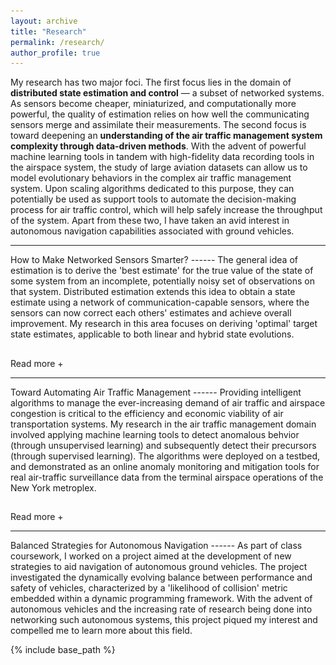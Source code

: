 ```yaml
---
layout: archive
title: "Research"
permalink: /research/
author_profile: true
---
```


My research has two major foci. The first focus lies in the domain of <strong>distributed state estimation and control</strong> — a subset of networked systems. As sensors become cheaper, miniaturized, and computationally more powerful, the quality of estimation relies on how well the communicating sensors merge and assimilate their measurements. The second focus is toward deepening an <strong>understanding of the air traffic management system complexity through data-driven methods</strong>. With the advent of powerful machine learning tools in tandem with high-fidelity data recording tools in the airspace system, the study of large aviation datasets can allow us to model evolutionary behaviors in the complex air traffic management system. Upon scaling algorithms dedicated to this purpose, they can potentially be used as support tools to automate the decision-making process for air traffic control, which will help safely increase the throughput of the system. Apart from these two, I have taken an avid interest in autonomous navigation capabilities associated with ground vehicles.

<hr>
How to Make Networked Sensors Smarter?
------
 <div id="dots" style="display:inline">The general idea of estimation is to derive the 'best estimate' for the true value of the state of some system from an incomplete, potentially noisy set of observations on that system. Distributed estimation extends this idea to obtain a state estimate using a network of communication-capable sensors, where the sensors can now correct each others' estimates and achieve overall improvement. My research in this area focuses on deriving 'optimal' target state estimates, applicable to both linear and hybrid state evolutions.</div>
 <div id="more" style="display:none">The general idea of estimation is to derive the 'best estimate' for the true value of the state of some system from an incomplete, potentially noisy set of observations on that system. Distributed estimation extends this idea to obtain a state estimate using a network of communication-capable sensors, where the sensors can now correct each others' estimates and achieve overall improvement. In a founding consensus-based distributed estimation <a href="https://ieeexplore.ieee.org/abstract/document/5399678" title="Optimal discrete-time Kalman consensus filter @ ACC2017">article</a>, Olfati introduced a novel consensus-based update architecture for distributed estimation, albeit developing a sub-optimal version owing to the mathematical and implementational complexity involved in developing an optimal version. I devoted my time to research an <a href="https://ieeexplore.ieee.org/abstract/document/7963859" title="Optimal discrete-time Kalman consensus filter @ ACC2017">optimal form</a> of this Kalman consensus filter (OKCF), where the optimal gains resulted in the best possible MMSE estimate of the target. To improve the applicability of the optimal distributed estimator, I subsequently worked to enhance the algorithm to estimate the <a href="https://digital-library.theiet.org/content/journals/10.1049/iet-cta.2017.1208" title="Distributed State Estimation for a Stochastic Linear Hybrid System over a Sensor Network @ IET">hybrid states</a> of target evolving in a hybrid fashion using the Interacting Multiple Model concept.

 <figure>
  <img src="/images/iet1.png" alt="Distributed Hybrid State Estimator" style="width:40%">
  <figcaption>Architecture of distributed hybrid estimator.</figcaption>
</figure>

<div class="flex-container">
  <div><figure>
  <img src="/images/iet2.jpg" alt="Tracked aircraft trajectory" style="width:80%">
  <figcaption>Tracking an aircraft that switches between left-turn, right-turn and constant-velocity modes, using a network of air-traffic surveillance seniors.</figcaption>
</figure></div>
  <div><figure>
  <img src="/images/iet3.jpg" alt="Aircraft mode porbability" style="width:80%">
  <figcaption>Estimated mode probabaility.</figcaption>
</figure></div>
</div> 
 
During recent months, I have been involved in an investigation to modify the algorithm to allow the sensors to be '<a href="https://ieeexplore.ieee.org/abstract/document/9030070" title="Optimal Kalman Consensus Filter for Weighted Directed Graphs @ CDC2019">naïve</a>', in the sense that some sensors may not be able to obtain measurements from the target, but are relying just on communicated information.</div>
<hr style="height:1pt; visibility:hidden;" />
<btn onclick="myFunction1()" id="myBtn">Read more +</btn> 

<hr>
Toward Automating Air Traffic Management
------
<div id="dot2" style="display:inline"> Providing intelligent algorithms to manage the ever-increasing demand of air traffic and airspace congestion is critical to the efficiency and economic viability of air transportation systems. My research in the air traffic management domain involved applying machine learning tools to detect anomalous behvior (through unsupervised learning) and subsequently detect their precursors (through supervised learning). The algorithms were deployed on a testbed, and demonstrated as an online anomaly monitoring and mitigation tools for real air-traffic surveillance data from the terminal airspace operations of the New York metroplex.
</div>

<div id="mor2" style="display:none"> Providing intelligent algorithms to manage the ever-increasing demand of air traffic and airspace congestion is critical to the efficiency and economic viability of air transportation systems. During my masters program, I undertook research in this domain for a project titled 'Intent-Based Data Mining for Identifying and Classifying Conflict Detection and Resolution from Historical Aircraft Track Data', which coupled together the concepts of machine learning and air traffic management. The project involved applying machine learning techniques to find patterns in trajectory-based operations, and mimic the responses of air traffic controllers and pilots to en-route conflicts. Initially starting with off-the-shelf toolboxes to analyze the aviation datasets, we realized that basic toolboxes like Support Vector Machines and Neural Networks were incapable of learning the intricacies and variabilities of human responses in this context. Therefore, we developed a novel feature-weighted approach to learning, which improved the performance of the supervised learning process. This project exposed me to the inherent challenges of implementing mathematical techniques to such practical systems and motivated me to delve deeper into this field.

During my Ph.D., I researched anomaly detection in aviation datasets, where the anomalies are closely tied to operational or safety issues in the terminal airspace. Inspired by the <a href="icrat.org/ICRAT/seminarContent/2018/papers/ICRAT_2018_paper_39.pdf">work</a> of a colleague, I developed a human-interpretable anomaly detection algorithm — called <a href="https://arc.aiaa.org/doi/abs/10.2514/6.2019-0682" title="Anomaly Detection Using Temporal Logic Based Learning for Terminal Airspace Operations @ SciTech 2019">TempAD</a> — relying on unsupervised machine learning techniques to aid the visualization of anomaly detection models in the physical space. Considering that aviation operations are periodic, I developed a recursive data-driven anomaly detection algorithm — called <a href="https://arc.aiaa.org/doi/10.2514/1.I010711" title="Incremental-Learning-Based Unsupervised Anomaly Detection Algorithm for Terminal Airspace Operations @ JAIS">TempAD-OU</a> (for Overnight Update) — that was capable of maintaining an anomaly detection model library and incrementally adapting it to newly recorded data. This research focused on finding abnormal behavior in the terminal airspace; a complementary problem and a natural next-step is prognosis, i.e., determining the causes — called precursors — for these behaviors in the same dataset. For this purpose, I developed a precursor detection algorithm — called <a href="https://arc.aiaa.org/doi/10.2514/1.D0182" title="Reactive Temporal Logic-Based Precursor Detection Algorithm for Terminal Airspace Operations @ JAT">reactive TempAD</a> — through a supervised learning approach. During recent months, I have been focusing on enhancing these algorithms to be applied to real-time streaming data, so that they can potentially be used as online anomaly monitoring and mitigation tools.

<figure>
  <img src="/images/tempad1.png" alt="Architecture of Anomaly Detection Algorithm" style="width:70%">
  <figcaption>Architecture of anomaly detection algorithm.</figcaption>
</figure>

<figure>
  <img src="/images/NewerSturn.png" alt="Anomaly and Precursor Detection" style="width:50%">
  <figcaption>Anomaly and precursor detection for approach to LGA RWY31.</figcaption>
</figure>

This research for anomaly and precursor detection was a collaborative project with NASA, Mosaic ATM, and Honeywell, and required me to test and then package and deploy the developed algorithms. The algorithms were tested in a realistic scenario on datasets recorded in the New York metroplex airspace region.
<hr style="height:1pt; visibility:hidden;" />
<iframe width="420" height="315"
src="/images/tempad2.mp4">
</iframe></div>
<hr style="height:1pt; visibility:hidden;" />
<btn onclick="myFunction2()" id="myBt2">Read more +</btn> 

<hr>
Balanced Strategies for Autonomous Navigation
------
As part of class coursework, I worked on a project aimed at the development of new strategies to aid navigation of autonomous ground vehicles. The project investigated the dynamically evolving balance between performance and safety of vehicles, characterized by a 'likelihood of collision' metric embedded within a dynamic programming framework. With the advent of autonomous vehicles and the increasing rate of research being done into networking such autonomous systems, this project piqued my interest and compelled me to learn more about this field.

<script>
function myFunction1() {
  var dots = document.getElementById("dots");
  var moreText = document.getElementById("more");
  var btnText = document.getElementById("myBtn");

  if (dots.style.display === "none") {
    dots.style.display = "inline";
    btnText.innerHTML = "Read more +"; 
    moreText.style.display = "none";
  } else {
    dots.style.display = "none";
    btnText.innerHTML = "Read less -"; 
    moreText.style.display = "inline";
  }
}

function myFunction2() {
  var dots2 = document.getElementById("dot2");
  var moreText2 = document.getElementById("mor2");
  var btnText2 = document.getElementById("myBt2");

  if (dots2.style.display === "none") {
    dots2.style.display = "inline";
    btnText2.innerHTML = "Read more +"; 
    moreText2.style.display = "none";
  } else {
    dots2.style.display = "none";
    btnText2.innerHTML = "Read less -"; 
    moreText2.style.display = "inline";
  }
}
</script>

{% include base_path %}


